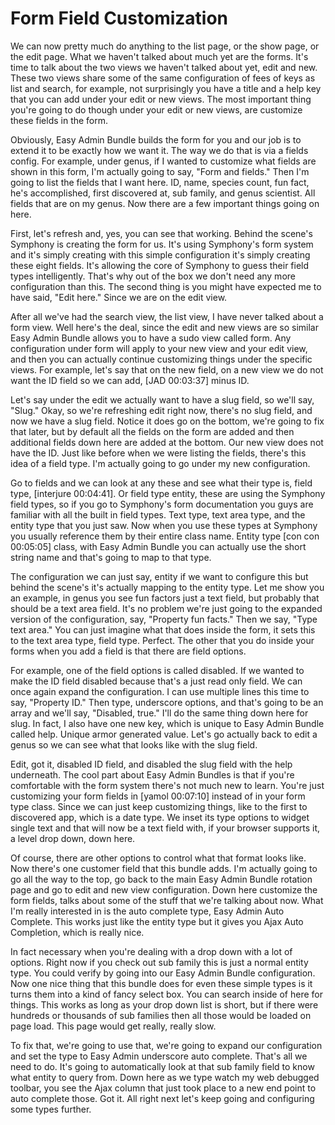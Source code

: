 # Form Field Customization

We can now pretty much do anything to the list page, or the show page, or the edit page. What we haven't talked about much yet are the forms. It's time to talk about the two views we haven't talked about yet, edit and new. These two views share some of the same configuration of fees of keys as list and search, for example, not surprisingly you have a title and a help key that you can add under your edit or new views. The most important thing you're going to do though under your edit or new views, are customize these fields in the form.

Obviously, Easy Admin Bundle builds the form for you and our job is to extend it to be exactly how we want it. The way we do that is via a fields config. For example, under genus, if I wanted to customize what fields are shown in this form, I'm actually going to say, "Form and fields." Then I'm going to list the fields that I want here. ID, name, species count, fun fact, he's accomplished, first discovered at, sub family, and genus scientist. All fields that are on my genus. Now there are a few important things going on here.

First, let's refresh and, yes, you can see that working. Behind the scene's Symphony is creating the form for us. It's using Symphony's form system and it's simply creating with this simple configuration it's simply creating these eight fields. It's allowing the core of Symphony to guess their field types intelligently. That's why out of the box we don't need any more configuration than this. The second thing is you might have expected me to have said, "Edit here." Since we are on the edit view.

After all we've had the search view, the list view, I have never talked about a form view. Well here's the deal, since the edit and new views are so similar Easy Admin Bundle allows you to have a sudo view called form. Any configuration under form will apply to your new view and your edit view, and then you can actually continue customizing things under the specific views. For example, let's say that on the new field, on a new view we do not want the ID field so we can add, [JAD 00:03:37] minus ID.

Let's say under the edit we actually want to have a slug field, so we'll say, "Slug." Okay, so we're refreshing edit right now, there's no slug field, and now we have a slug field. Notice it does go on the bottom, we're going to fix that later, but by default all the fields on the form are added and then additional fields down here are added at the bottom. Our new view does not have the ID. Just like before when we were listing the fields, there's this idea of a field type. I'm actually going to go under my new configuration.

Go to fields and we can look at any these and see what their type is, field type, [interjure 00:04:41]. Or field type entity, these are using the Symphony field types, so if you go to Symphony's form documentation you guys are familiar with all the built in field types. Text type, text area type, and the entity type that you just saw. Now when you use these types at Symphony you usually reference them by their entire class name. Entity type [con con 00:05:05] class, with Easy Admin Bundle you can actually use the short string name and that's going to map to that type.

The configuration we can just say, entity if we want to configure this but behind the scene's it's actually mapping to the entity type. Let me show you an example, in genus you see fun factors just a text field, but probably that should be a text area field. It's no problem we're just going to the expanded version of the configuration, say, "Property fun facts." Then we say, "Type text area." You can just imagine what that does inside the form, it sets this to the text area type, field type. Perfect. The other that you do inside your forms when you add a field is that there are field options.

For example, one of the field options is called disabled. If we wanted to make the ID field disabled because that's a just read only field. We can once again expand the configuration. I can use multiple lines this time to say, "Property ID." Then type, underscore options, and that's going to be an array and we'll say, "Disabled, true." I'll do the same thing down here for slug. In fact, I also have one new key, which is unique to Easy Admin Bundle called help. Unique armor generated value. Let's go actually back to edit a genus so we can see what that looks like with the slug field.

Edit, got it, disabled ID field, and disabled the slug field with the help underneath. The cool part about Easy Admin Bundles is that if you're comfortable with the form system there's not much new to learn. You're just customizing your form fields in [yamol 00:07:10] instead of in your form type class. Since we can just keep customizing things, like to the first to discovered app, which is a date type. We inset its type options to widget single text and that will now be a text field with, if your browser supports it, a level drop down, down here.

Of course, there are other options to control what that format looks like. Now there's one customer field that this bundle adds. I'm actually going to go all the way to the top, go back to the main Easy Admin Bundle rotation page and go to edit and new view configuration. Down here customize the form fields, talks about some of the stuff that we're talking about now. What I'm really interested in is the auto complete type, Easy Admin Auto Complete. This works just like the entity type but it gives you Ajax Auto Completion, which is really nice.

In fact necessary when you're dealing with a drop down with a lot of options. Right now if you check out sub family this is just a normal entity type. You could verify by going into our Easy Admin Bundle configuration. Now one nice thing that this bundle does for even these simple types is it turns them into a kind of fancy select box. You can search inside of here for things. This works as long as your drop down list is short, but if there were hundreds or thousands of sub families then all those would be loaded on page load. This page would get really, really slow.

To fix that, we're going to use that, we're going to expand our configuration and set the type to Easy Admin underscore auto complete. That's all we need to do. It's going to automatically look at that sub family field to know what entity to query from. Down here as we type watch my web debugged toolbar, you see the Ajax column that just took place to a new end point to auto complete those. Got it. All right next let's keep going and configuring some types further.

